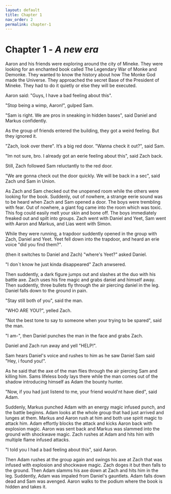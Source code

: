 ```yaml
---
layout: default
title: Chapter 1
nav_order: 2
permalink: chapter-1
---
```


# Chapter 1 - _A new era_

Aaron and his friends were exploring around the city of Mineke. They were looking for an enchanted book called The Legendary War of Monke and Demonke. They wanted to know the history about how The Monke God made the Universe. They approached the secret Base of the President of Mineke. They had to do it quietly or else they will be executed. 

Aaron said: "Guys, I have a bad feeling about this".

"Stop being a wimp, Aaron!", gulped Sam.

"Sam is right. We are pros in sneaking in hidden bases", said Daniel and Markus confidently.

As the group of friends entered the building, they got a weird feeling.
But they ignored it.

"Zach, look over there". It’s a big red door. "Wanna check it out?", said Sam.

"Im not sure, bro. I already got an eerie feeling about this", said Zach back.

Still, Zach followed Sam reluctantly to the red door.

"We are gonna check out the door quickly. We will be back in a sec", said Zach und Sam in Union.

As Zach and Sam checked out the unopened room while the others were looking for the book.
Suddenly, out of nowhere, a strange eerie sound was to be heard when Zach and Sam opened a door. The boys were trembling with fear. Out of nowhere, a giant fog came into the room which was toxic. This fog could easily melt your skin and bone off. The boys immediately freaked out and spilt into groups. Zach went with Daniel and Yeet, Sam went with Aaron and Markus, and Lias went with Simon.

While they were running, a trapdoor suddently opened in the group with Zach, Daniel and Yeet. Yeet fell down into the trapdoor, and heard an erie voice "did you find them?".

(then it switches to Daniel and Zach) "where's Yeet?" asked Daniel.

"I don´t know he just kinda disappeared" Zach anwsered.

Then suddently, a dark figure jumps out and slashes at the duo with his battle axe. Zach uses his fire magic and grabs daniel and himself away. Then suddently, three bullets fly through the air piercing daniel in the leg. Daniel falls down to the ground in pain.

"Stay still both of you", said the man.

"WHO ARE YOU?", yelled Zach. 

"Not the best tone to say to someone when your trying to be spared", said the man. 

"I am-", then Daniel punches the man in the face and grabs Zach.

Daniel and Zach run away and yell "HELP!". 

Sam hears Daniel's voice and rushes to him as he saw Daniel Sam said "Hey, i found you!".

As he said that the axe of the man flies through the air piercing Sam and killing him.
Sams lifeless body lays there while the man comes out of the shadow introducing himself as Adam the bounty hunter.

"Now, if you had just listend to me, your friend would'nt have died", said Adam.

Suddenly, Markus punched Adam with an energy magic infused punch, and the battle beginns. Adam looks at the whole group that had just arrived and lunges at them. Markus and Aaron rush at him and both use spirit magic to attack him. Adam effortly blocks the attack and kicks Aaron back with explosion magic. Aaron was sent back and Markus was slammed into the ground with shockwave magic. Zach rushes at Adam and hits him with multiple flame infused attacks.

"I told you I had a bad feeling about this", said Aaron.

Then Adam rushes at the group again and swings his axe at Zach that was infused with explosion and shockwave magic. Zach doges it but then falls to the ground. Then Adam slamms his axe down at Zach and hits him in the leg. Suddently, Adam was impaled from Daniel's gauntlets. Adam falls down dead and Sam was avenged. Aaron walks to the podium where the book is hidden and takes it.
